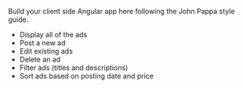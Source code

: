 Build your client side Angular app here following the John Pappa style guide.

- Display all of the ads
- Post a new ad
- Edit existing ads
- Delete an ad
- Filter ads (titles and descriptions)
- Sort ads based on posting date and price
